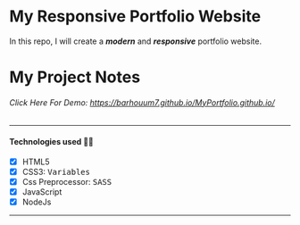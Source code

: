 # My Responsive Portfolio Website
In this repo, I will create a **_modern_** and **_responsive_** portfolio website.
# My Project Notes
###### Click Here For Demo: https://barhouum7.github.io/MyPortfolio.github.io/
---
#### Technologies used 👨‍💻
- [x] HTML5
- [x] CSS3: <kbd>Variables</kbd>
- [x] Css Preprocessor: <kbd>SASS</kbd>
- [x] JavaScript
- [x] NodeJs
---
